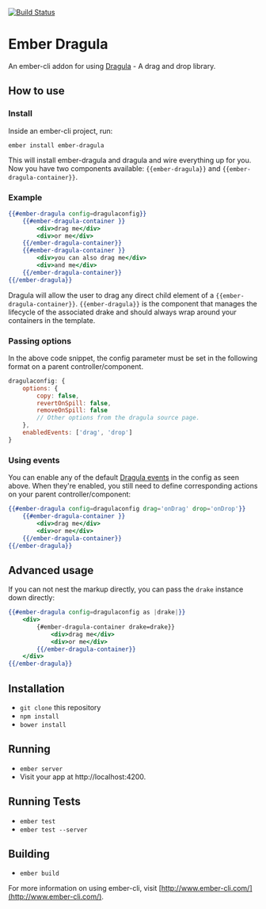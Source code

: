 [![Build Status](https://travis-ci.org/kalcifer/ember-dragula.svg?branch=master)](https://travis-ci.org/kalcifer/ember-dragula)

# Ember Dragula

An ember-cli addon for using [Dragula](https://github.com/bevacqua/dragula) - A drag and drop library.

## How to use

### Install

Inside an ember-cli project, run:

```
ember install ember-dragula
```

This will install ember-dragula and dragula and wire everything up for you. Now you have two components available: `{{ember-dragula}}` and `{{ember-dragula-container}}`.

### Example

```hbs
{{#ember-dragula config=dragulaconfig}}
	{{#ember-dragula-container }}
		<div>drag me</div>
		<div>or me</div>
	{{/ember-dragula-container}}
	{{#ember-dragula-container }}
		<div>you can also drag me</div>
		<div>and me</div>
	{{/ember-dragula-container}}
{{/ember-dragula}}
```

Dragula will allow the user to drag any direct child element of a `{{ember-dragula-container}}`. `{{ember-dragula}}` is the component that manages the lifecycle of the associated drake and should always wrap around your containers in the template.

### Passing options

In the above code snippet, the config parameter must be set in the following format on a parent controller/component.

```js
dragulaconfig: {
	options: {
		copy: false,           
		revertOnSpill: false,  
		removeOnSpill: false
		// Other options from the dragula source page.
	},
	enabledEvents: ['drag', 'drop']
}
```

### Using events

You can enable any of the default [Dragula events](https://github.com/bevacqua/dragula#drakeon-events) in the config as seen above. When they're enabled, you still need to define corresponding actions on your parent controller/component:

```hbs
{{#ember-dragula config=dragulaconfig drag='onDrag' drop='onDrop'}}
	{{#ember-dragula-container }}
		<div>drag me</div>
		<div>or me</div>
	{{/ember-dragula-container}}
{{/ember-dragula}}
```

## Advanced usage

If you can not nest the markup directly, you can pass the `drake` instance down directly:

```hbs
{{#ember-dragula config=dragulaconfig as |drake|}}
	<div>
		{#ember-dragula-container drake=drake}}
			<div>drag me</div>
			<div>or me</div>
		{{/ember-dragula-container}}
	</div>
{{/ember-dragula}}
```

## Installation

* `git clone` this repository
* `npm install`
* `bower install`

## Running

* `ember server`
* Visit your app at http://localhost:4200.

## Running Tests

* `ember test`
* `ember test --server`

## Building

* `ember build`

For more information on using ember-cli, visit [http://www.ember-cli.com/](http://www.ember-cli.com/).
